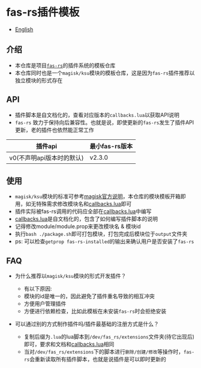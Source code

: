 # **fas-rs插件模板**

- [English](README_EN.md)

## **介绍**

- 本仓库是项目[`fas-rs`](https://github.com/shadow3aaa/fas-rs)的插件系统的模板仓库
- 本仓库同时也是一个`magisk/ksu`模块的模板仓库，这是因为`fas-rs`插件推荐以独立模块的形式存在

## **API**

- 插件脚本是自文档化的，查看对应版本的`callbacks.lua`以获取API说明
- `fas-rs` 致力于保持向后兼容性。也就是说，即使更新的`fas-rs`发生了插件API更新，老的插件也依然能正常工作

| 插件api | 最小fas-rs版本 |
| --- | --- |
| v0(不声明api版本时的默认) | v2.3.0 |

## **使用**

- `magisk/ksu`模块的标准可参考[magisk官方说明](https://magisk.readthedocs.io/en/latest/developers/guides.html)，本仓库的模块模板开箱即用，如无特殊需求修改模块名和[callbacks.lua](callbacks.lua)即可
- 插件实际被fas-rs调用的代码应全部在[callbacks.lua](callbacks.lua)中编写
- [callbacks.lua](callbacks.lua)是自文档化的，包含了如何编写插件脚本的说明
- 记得修改module/module.prop来更改模块名 & 模块id
- 执行```bash ./package.sh```即可打包模块，打包完成后模块位于`output`文件夹
- ps: 可以检查```getprop fas-rs-installed```的输出来确认用户是否安装了`fas-rs`

## **FAQ**

- 为什么推荐以`magisk/ksu`模块的形式开发插件？
  - 有以下原因:
  - 模块的id是唯一的，因此避免了插件重名导致的相互冲突
  - 方便用户管理插件
  - 方便进行依赖检查，比如此模板在未安装`fas-rs`时会拒绝安装

- 可以通过别的方式制作插件吗/插件最基础的注册方式是什么？
  - 复制后缀为`.lua`的lua脚本到`/dev/fas_rs/extensions`文件夹(待它出现后)即可，要求和文档和[callbacks.lua](callbacks.lua)相同
  - 当对`/dev/fas_rs/extensions`下的脚本进行`删除/创建/修改`等操作时，`fas-rs`会重新读取所有插件脚本，也就是说插件是可以即时更新的
